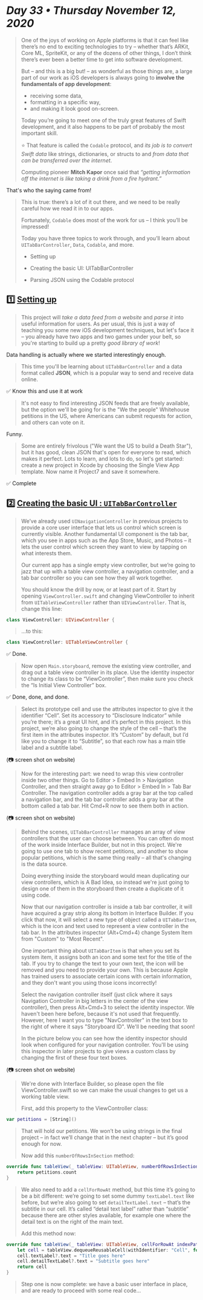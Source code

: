 # *Day 33 • Thursday November 12, 2020*

>One of the joys of working on Apple platforms is that it can feel like there’s no end to exciting technologies to try – whether that’s ARKit, Core ML, SpriteKit, or any of the dozens of other things, I don’t think there’s ever been a better time to get into software development.
>
>But – and this is a big but! – as wonderful as those things are, a large part of our work as iOS developers is always going to **involve the fundamentals of app development**: 
>* receiving some data,
>* formatting in a specific way,
>* and making it look good on-screen.
>
>Today you’re going to meet one of the truly great features of Swift development, and it also happens to be part of probably the most important skill. 
>
> :star: That feature is called the `Codable` protocol, and _its job is to convert Swift data_ like strings, dictionaries, or structs to and _from data that can be transferred over the internet_.
>
>Computing pioneer **Mitch Kapor** once said that _“getting information off the internet is like taking a drink from a fire hydrant.”_ 

That's who the saying came from!

>This is true: there’s a lot of it out there, and we need to be really careful how we read it in to our apps.
>
>Fortunately, `Codable` does most of the work for us – I think you’ll be impressed!
>
>Today you have three topics to work through, and you’ll learn about `UITabBarController`, `Data`, `Codable`, and more.
>
>* Setting up
>
>* Creating the basic UI: UITabBarController
>
>* Parsing JSON using the Codable protocol

## :one:  [Setting up](https://www.hackingwithswift.com/read/7/1/setting-up) 

>This project will _take a data feed from a website_ and _parse it_ into useful information for users. As per usual, this is just a way of teaching you some new iOS development techniques, but let's face it – you already have two apps and two games under your belt, so you're starting to build up a pretty _good library of work_!

Data handling is actually where we started interestingly enough.

>This time you'll be learning about `UITabBarController` and a data format called **JSON**, which is a popular way to send and receive data online. 

:white_check_mark: Know this and use it at work

> It's not easy to find interesting JSON feeds that are freely available, but the option we'll be going for is the "We the people" Whitehouse petitions in the US, where Americans can submit requests for action, and others can vote on it.

Funny.

>Some are entirely frivolous ("We want the US to build a Death Star"), but it has good, clean JSON that's open for everyone to read, which makes it perfect. Lots to learn, and lots to do, so let's get started: create a new project in Xcode by choosing the Single View App template. Now name it Project7 and save it somewhere.

:white_check_mark: Complete 

## :two:  [Creating the basic UI : `UITabBarController`](https://www.hackingwithswift.com/read/7/2/creating-the-basic-ui-uitabbarcontroller) 

>We’ve already used `UINavigationController` in previous projects to provide a core user interface that lets us control which screen is currently visible. Another fundamental UI component is the tab bar, which you see in apps such as the App Store, Music, and Photos – it lets the user control which screen they want to view by tapping on what interests them.
>
>Our current app has a single empty view controller, but we’re going to jazz that up with a table view controller, a navigation controller, and a tab bar controller so you can see how they all work together.
>
>You should know the drill by now, or at least part of it. Start by opening `ViewController.swift` and changing ViewController to inherit from `UITableViewController` rather than `UIViewController`. That is, change this line:

```swift
class ViewController: UIViewController {
```

>…to this:

```swift
class ViewController: UITableViewController {
```

:white_check_mark: Done.

>Now open `Main.storyboard`, remove the existing view controller, and drag out a table view controller in its place. Use the identity inspector to change its class to be “ViewController”, then make sure you check the “Is Initial View Controller” box.

:white_check_mark: Done, done, and done.

>Select its prototype cell and use the attributes inspector to give it the identifier “Cell”. Set its accessory to “Disclosure Indicator” while you’re there; it’s a great UI hint, and it’s perfect in this project. In this project, we’re also going to change the style of the cell – that’s the first item in the attributes inspector. It’s “Custom” by default, but I’d like you to change it to “Subtitle”, so that each row has a main title label and a subtitle label.

(:camera: screen shot on website)

>Now for the interesting part: we need to wrap this view controller inside two other things. Go to Editor > Embed In > Navigation Controller, and then straight away go to Editor > Embed In > Tab Bar Controller. The navigation controller adds a gray bar at the top called a navigation bar, and the tab bar controller adds a gray bar at the bottom called a tab bar. Hit Cmd+R now to see them both in action.

(:camera: screen shot on website)

>Behind the scenes, `UITabBarController` manages an array of view controllers that the user can choose between. You can often do most of the work inside Interface Builder, but not in this project. We're going to use one tab to show recent petitions, and another to show popular petitions, which is the same thing really – all that's changing is the data source.
>
>Doing everything inside the storyboard would mean duplicating our view controllers, which is A Bad Idea, so instead we're just going to design one of them in the storyboard then create a duplicate of it using code.
>
>Now that our navigation controller is inside a tab bar controller, it will have acquired a gray strip along its bottom in Interface Builder. If you click that now, it will select a new type of object called a `UITabBarItem`, which is the icon and text used to represent a view controller in the tab bar. In the attributes inspector (Alt+Cmd+4) change System Item from "Custom" to "Most Recent".
>
>One important thing about `UITabBarItem` is that when you set its system item, it assigns both an icon and some text for the title of the tab. If you try to change the text to your own text, the icon will be removed and you need to provide your own. This is because Apple has trained users to associate certain icons with certain information, and they don't want you using those icons incorrectly!
>
>Select the navigation controller itself (just click where it says Navigation Controller in big letters in the center of the view controller), then press Alt+Cmd+3 to select the identity inspector. We haven't been here before, because it's not used that frequently. However, here I want you to type "NavController" in the text box to the right of where it says "Storyboard ID". We'll be needing that soon!
>
>In the picture below you can see how the identity inspector should look when configured for your navigation controller. You'll be using this inspector in later projects to give views a custom class by changing the first of these four text boxes.

(:camera: screen shot on website)

>We're done with Interface Builder, so please open the file ViewController.swift so we can make the usual changes to get us a working table view.
>
>First, add this property to the ViewController class:

```swift
var petitions = [String]()
```

>That will hold our petitions. We won’t be using strings in the final project – in fact we’ll change that in the next chapter – but it’s good enough for now.
>
>Now add this `numberOfRowsInSection` method:

```swift
override func tableView(_ tableView: UITableView, numberOfRowsInSection section: Int) -> Int {
    return petitions.count
}
```

>We also need to add a `cellForRowAt` method, but this time it’s going to be a bit different: we’re going to set some dummy `textLabel.text` like before, but we’re also going to set `detailTextLabel.text` – that’s the subtitle in our cell. It’s called “detail text label” rather than “subtitle” because there are other styles available, for example one where the detail text is on the right of the main text.
>
>Add this method now:

```swift
override func tableView(_ tableView: UITableView, cellForRowAt indexPath: IndexPath) -> UITableViewCell {
    let cell = tableView.dequeueReusableCell(withIdentifier: "Cell", for: indexPath)
    cell.textLabel?.text = "Title goes here"
    cell.detailTextLabel?.text = "Subtitle goes here"
    return cell
}
```

>Step one is now complete: we have a basic user interface in place, and are ready to proceed with some real code…